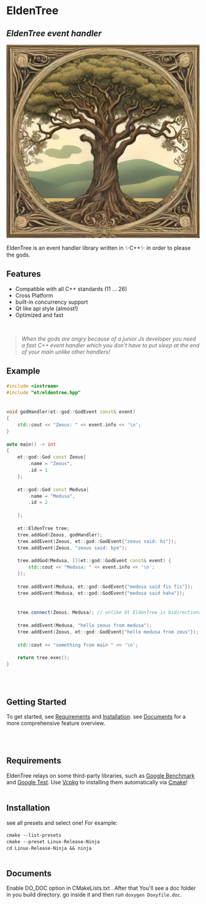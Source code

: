 # EldenTree
## _EldenTree event handler_

![image info](logo.jpeg "EldenTree logo")


EldenTree is an event handler library written in  ✨C++✨   in order to please the gods.

## Features

- Compatible with all  C++ standards (11 ... 26)
- Cross Platform
- built-in concurrency support
- Qt like api style (almost!)
- Optimized and fast 

<br/>

> _When the gods are angry because of a junior Js developer
> you need a fast C++ event handler which you don't have to put
> sleep at the end of your main unlike other handlers!_


## Example

```c++
#include <iostream>
#include "et/eldentree.hpp"


void godHandler(et::god::GodEvent const& event)
{
    std::cout << "Zeous: " << event.info << '\n';
}

auto main() -> int
{
    et::god::God const Zeous{
        .name = "Zeous",
        .id = 1
    };

    et::god::God const Medusa{
        .name = "Medusa",
        .id = 2

    };

    et::EldenTree tree;
    tree.addGod(Zeous, godHandler);
    tree.addEvent(Zeous, et::god::GodEvent{"zeous said: hi"});
    tree.addEvent(Zeous, "zeous said: bye");

    tree.addGod(Medusa, [](et::god::GodEvent const& event) {
        std::cout << "Medusa: " << event.info << '\n';
    });
    
    tree.addEvent(Medusa, et::god::GodEvent{"medosa said fis fis"});
    tree.addEvent(Medusa, et::god::GodEvent{"medosa said haha"});


    tree.connect(Zeous, Medusa); // unlike Qt EldenTree is bidirectional

    tree.addEvent(Medusa, "hello zeous from medusa");
    tree.addEvent(Zeous, et::god::GodEvent{"hello medusa from zeus"});

    std::cout << "something from main " << '\n';

    return tree.exec();
}
```
<br/>
<br/>

## Getting Started

To get started, see [Requirements](#requirements) and [Installation](#installation). see [Documents](#documents) 
for a more comprehensive feature overview.

<br/>
<br/>

## Requirements
EldenTree relays on some third-party libraries, such as [Google Benchmark][Benchmark]
and [Google Test][Test]. Use [Vcpkg][vcpkg] to installing them automatically via [Cmake][cmake]!
<br/>
<br/>

## Installation
see all presets and select one! For example:

``
    cmake --list-presets
``
<br/>
``
cmake --preset Linux-Release-Ninja
``
</br>
``
cd Linux-Release-Ninja && ninja
``
<br/>
<br/>

## Documents
Enable DO_DOC option in CMakeLists.txt . After that You'll see a doc folder in you build directory.
go inside it and then run ``doxygen Doxyfile.doc``.


[Benchmark]: https://github.com/google/benchmark
[Test]: https://github.com/google/googletest
[vcpkg]: https://vcpkg.io/en/index.html
[cmake]: https://cmake.org/